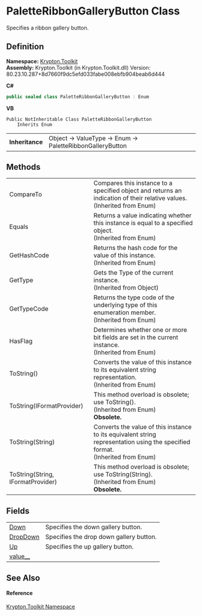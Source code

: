 # PaletteRibbonGalleryButton Class


Specifies a ribbon gallery button.



## Definition
**Namespace:** <a href="79d2eac2-21f4-54ff-7552-b20c33c30600.md">Krypton.Toolkit</a>  
**Assembly:** Krypton.Toolkit (in Krypton.Toolkit.dll) Version: 80.23.10.287+8d7660f9dc5efd033fabe008ebfb904beab6d444

**C#**
``` C#
public sealed class PaletteRibbonGalleryButton : Enum
```
**VB**
``` VB
Public NotInheritable Class PaletteRibbonGalleryButton
	Inherits Enum
```

<table><tr><td><strong>Inheritance</strong></td><td>Object  →  ValueType  →  Enum  →  PaletteRibbonGalleryButton</td></tr>
</table>



## Methods
<table>
<tr>
<td>CompareTo</td>
<td>Compares this instance to a specified object and returns an indication of their relative values.<br />(Inherited from Enum)</td></tr>
<tr>
<td>Equals</td>
<td>Returns a value indicating whether this instance is equal to a specified object.<br />(Inherited from Enum)</td></tr>
<tr>
<td>GetHashCode</td>
<td>Returns the hash code for the value of this instance.<br />(Inherited from Enum)</td></tr>
<tr>
<td>GetType</td>
<td>Gets the Type of the current instance.<br />(Inherited from Object)</td></tr>
<tr>
<td>GetTypeCode</td>
<td>Returns the type code of the underlying type of this enumeration member.<br />(Inherited from Enum)</td></tr>
<tr>
<td>HasFlag</td>
<td>Determines whether one or more bit fields are set in the current instance.<br />(Inherited from Enum)</td></tr>
<tr>
<td>ToString()</td>
<td>Converts the value of this instance to its equivalent string representation.<br />(Inherited from Enum)</td></tr>
<tr>
<td>ToString(IFormatProvider)</td>
<td>This method overload is obsolete; use ToString().<br />(Inherited from Enum)<br /><strong>Obsolete.</strong></td></tr>
<tr>
<td>ToString(String)</td>
<td>Converts the value of this instance to its equivalent string representation using the specified format.<br />(Inherited from Enum)</td></tr>
<tr>
<td>ToString(String, IFormatProvider)</td>
<td>This method overload is obsolete; use ToString(String).<br />(Inherited from Enum)<br /><strong>Obsolete.</strong></td></tr>
</table>

## Fields
<table>
<tr>
<td><a href="f3cc776b-4f95-3e2e-3e1f-28b5d47b27ee.md">Down</a></td>
<td>Specifies the down gallery button.</td></tr>
<tr>
<td><a href="952e2aef-dc32-850f-73fd-76bf7afa30bc.md">DropDown</a></td>
<td>Specifies the drop down gallery button.</td></tr>
<tr>
<td><a href="e4f1069f-6932-8a04-3609-6908f7779217.md">Up</a></td>
<td>Specifies the up gallery button.</td></tr>
<tr>
<td><a href="28224726-5b79-f390-96c2-200a88d83732.md">value__</a></td>
<td> </td></tr>
</table>

## See Also


#### Reference
<a href="79d2eac2-21f4-54ff-7552-b20c33c30600.md">Krypton.Toolkit Namespace</a>  
